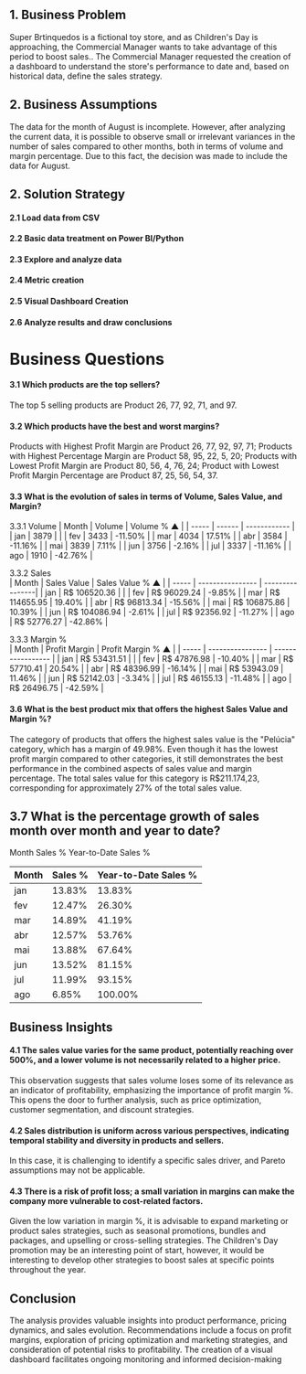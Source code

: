 <h2>1. Business Problem</h2>
Super Brtinquedos is a fictional toy store, and as Children's Day is approaching, the Commercial Manager wants to take advantage of this period to boost sales..
The Commercial Manager requested the creation of a dashboard to understand the store's performance to date and, based on historical data, define the sales strategy.

<h2>2. Business Assumptions</h2>
The data for the month of August is incomplete. However, after analyzing the current data, it is possible to observe small or irrelevant variances in the number of sales compared to other months, both in terms of volume and margin percentage. Due to this fact, the decision was made to include the data for August.

<h2>2. Solution Strategy</h2>
<h4>2.1 Load data from CSV</h4>
<h4>2.2 Basic data treatment on Power BI/Python</h4>
<h4>2.3 Explore and analyze data</h4>
<h4>2.4 Metric creation</h4>
<h4>2.5 Visual Dashboard Creation</h4>
<h4>2.6 Analyze results and draw conclusions</h4>

<h1>Business Questions</h1>

<h4>3.1 Which products are the top sellers?</h4>
The top 5 selling products are Product 26, 77, 92, 71, and 97.

<h4>3.2 Which products have the best and worst margins?</h4>
Products with Highest Profit Margin are Product 26, 77, 92, 97, 71;
Products with Highest Percentage Margin are Product 58, 95, 22, 5, 20;
Products with Lowest Profit Margin are Product 80, 56, 4, 76, 24;
Product	with Lowest Profit Margin Percentage are Product 87, 25, 56, 54, 37.

<h4>3.3 What is the evolution of sales in terms of Volume, Sales Value, and Margin?</h4>

3.3.1 Volume
| Month | Volume | Volume % ▲   |
| ----- | ------ | ------------ |
| jan   | 3879   |              |
| fev   | 3433   | -11.50%   	|
| mar   | 4034   | 17.51%   	|
| abr   | 3584   | -11.16%  	|
| mai   | 3839   | 7.11%    	|
| jun   | 3756   | -2.16%   	|
| jul   | 3337   | -11.16%  	|
| ago   | 1910   | -42.76%  	|

3.3.2 Sales     
| Month | Sales Value      | Sales Value % ▲ |
| ----- | ---------------- | ----------------|
| jan   | R$ 106520.36     |                 |
| fev   | R$ 96029.24      | -9.85%       	  |
| mar   | R$ 114655.95     | 19.40%       	  |
| abr   | R$ 96813.34      | -15.56%      	  |
| mai   | R$ 106875.86     | 10.39%       	  |
| jun   | R$ 104086.94     | -2.61%       	  |
| jul   | R$ 92356.92      | -11.27%      	  |
| ago   | R$ 52776.27      | -42.86%      	  |

3.3.3 Margin %     
| Month | Profit Margin    | Profit Margin % ▲ |
| ----- | ---------------- | ----------------- |
| jan   | R$ 53431.51      |                   |
| fev   | R$ 47876.98      | -10.40%           |
| mar   | R$ 57710.41      | 20.54%            |
| abr   | R$ 48396.99      | -16.14%           |
| mai   | R$ 53943.09      | 11.46%            |
| jun   | R$ 52142.03      | -3.34%            |
| jul   | R$ 46155.13      | -11.48%           |
| ago   | R$ 26496.75      | -42.59%           |

<h4>3.6 What is the best product mix that offers the highest Sales Value and Margin %?</h4>
The category of products that offers the highest sales value is the "Pelúcia" category, which has a margin of 49.98%. Even though it has the lowest profit margin compared to other categories, it still demonstrates the best performance in the combined aspects of sales value and margin percentage. The total sales value for this category is R$211.174,23, corresponding for approximately 27% of the total sales value.

<h2>3.7 What is the percentage growth of sales month over month and year to date?</h2>

Month	Sales %	Year-to-Date Sales %

 | Month | Sales %  | Year-to-Date Sales % |
 | ----- | -------- | -------------------- |
 | jan   | 13.83%   | 13.83%               |
 | fev   | 12.47%   | 26.30%               |
 | mar   | 14.89%   | 41.19%               |
 | abr   | 12.57%   | 53.76%               |
 | mai   | 13.88%   | 67.64%               |
 | jun   | 13.52%   | 81.15%               |
 | jul   | 11.99%   | 93.15%               |
 | ago   | 6.85%    | 100.00%              |

<h2>Business Insights</h2>

<h4>4.1 The sales value varies for the same product, potentially reaching over 500%, and a lower volume is not necessarily related to a higher price.</h4>
This observation suggests that sales volume loses some of its relevance as an indicator of profitability, emphasizing the importance of profit margin %. This opens the door to further analysis, such as price optimization, customer segmentation, and discount strategies.
<h4>4.2 Sales distribution is uniform across various perspectives, indicating temporal stability and diversity in products and sellers.</h4>
In this case, it is challenging to identify a specific sales driver, and Pareto assumptions may not be applicable.
<h4>4.3 There is a risk of profit loss; a small variation in margins can make the company more vulnerable to cost-related factors.</h4>
Given the low variation in margin %, it is advisable to expand marketing or product sales strategies, such as seasonal promotions, bundles and packages, and upselling or cross-selling strategies. The Children's Day promotion may be an interesting point of start, however, it would be interesting to develop other strategies to boost sales at specific points throughout the year.

<h2>Conclusion</h2>
The analysis provides valuable insights into product performance, pricing dynamics, and sales evolution. Recommendations include a focus on profit margins, exploration of pricing optimization and marketing strategies, and consideration of potential risks to profitability. The creation of a visual dashboard facilitates ongoing monitoring and informed decision-making
